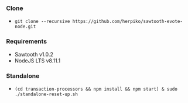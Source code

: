 ### Clone

- `git clone --recursive https://github.com/herpiko/sawtooth-evote-node.git`

### Requirements

- Sawtooth v1.0.2
- NodeJS LTS v8.11.1

### Standalone

- `(cd transaction-processors && npm install && npm start) & sudo ./standalone-reset-up.sh`
